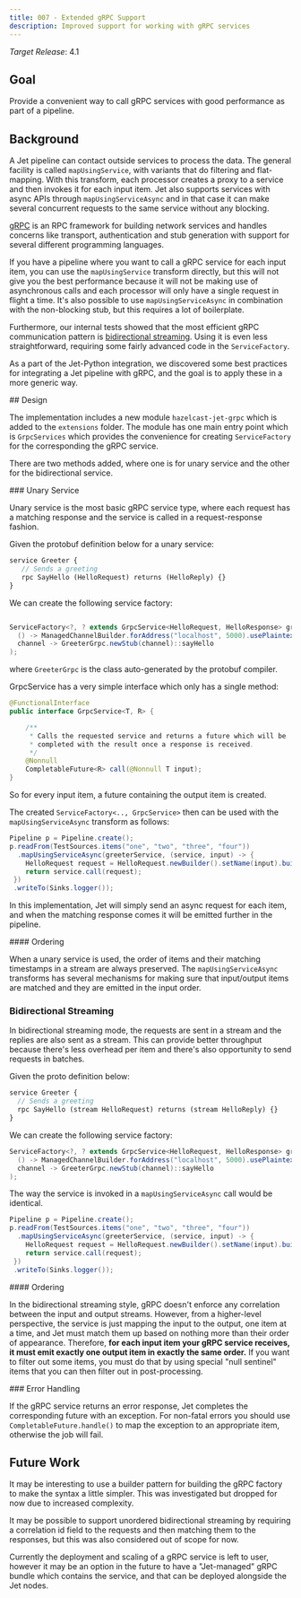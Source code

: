 ```yaml
---
title: 007 - Extended gRPC Support
description: Improved support for working with gRPC services
---
```


*Target Release*: 4.1

## Goal

Provide a convenient way to call gRPC services with good performance
as part of a pipeline.

## Background

A Jet pipeline can contact outside services to process the data. The
general facility is called `mapUsingService`, with variants that do
filtering and flat-mapping. With this transform, each processor creates
a proxy to a service and then invokes it for each input item. Jet also
supports services with async APIs through `mapUsingServiceAsync` and in
that case it can make several concurrent requests to the same service
without any blocking.

[gRPC](https://grpc.io) is an RPC framework for building network
services and handles concerns like transport, authentication and stub
generation with support for several different programming languages.

If you have a pipeline where you want to call a gRPC service for each
input item, you can use the `mapUsingService` transform directly, but
this will not give you the best performance because it will not be
making use of asynchronous calls and each processor will only have a
single request in flight a time. It's also possible to use
`mapUsingServiceAsync` in combination with the non-blocking stub, but
this requires a lot of boilerplate.

Furthermore, our internal tests showed that the most efficient gRPC
communication pattern is [bidirectional
streaming](https://grpc.io/docs/guides/concepts/#bidirectional-streaming-rpc).
Using it is even less straightforward, requiring some fairly advanced
code in the `ServiceFactory`.

As a part of the Jet-Python integration, we discovered some best
practices for integrating a Jet pipeline with gRPC, and the goal is to
apply these in a more generic way.

## Design

The implementation includes a new module `hazelcast-jet-grpc` which
is added to the `extensions` folder. The module has one main entry
point which is `GrpcServices` which provides the convenience for
creating `ServiceFactory` for the corresponding the gRPC service.

There are two methods added, where one is for unary service and the
other for the bidirectional service.

### Unary Service

Unary service is the most basic gRPC service type, where each request
has a matching response and the service is called in a request-response
fashion.

Given the protobuf definition below for a unary service:

```proto
service Greeter {
   // Sends a greeting
   rpc SayHello (HelloRequest) returns (HelloReply) {}
}
```

We can create the following service factory:

```java

ServiceFactory<?, ? extends GrpcService<HelloRequest, HelloResponse> greeterService = unaryService(
  () -> ManagedChannelBuilder.forAddress("localhost", 5000).usePlaintext(),
  channel -> GreeterGrpc.newStub(channel)::sayHello
);
```

where `GreeterGrpc` is the class auto-generated by the protobuf
compiler.

GrpcService has a very simple interface which only has a single method:

```java
@FunctionalInterface
public interface GrpcService<T, R> {

    /**
     * Calls the requested service and returns a future which will be
     * completed with the result once a response is received.
     */
    @Nonnull
    CompletableFuture<R> call(@Nonnull T input);
}
```

So for every input item, a future containing the output item is created.

The created `ServiceFactory<.., GrpcService>` then can be used with the
`mapUsingServiceAsync` transform as follows:

```java
Pipeline p = Pipeline.create();
p.readFrom(TestSources.items("one", "two", "three", "four"))
  .mapUsingServiceAsync(greeterService, (service, input) -> {
    HelloRequest request = HelloRequest.newBuilder().setName(input).build();
    return service.call(request);
 })
 .writeTo(Sinks.logger());
```

In this implementation, Jet will simply send an async request for each
item, and when the matching response comes it will be emitted further
in the pipeline.

#### Ordering

When a unary service is used, the order of items and their matching
timestamps in a stream are always preserved. The `mapUsingServiceAsync`
transforms has several mechanisms for making sure that input/output
items are matched and they are emitted in the input order.

### Bidirectional Streaming

In bidirectional streaming mode, the requests are sent in a stream and
the replies are also sent as a stream. This can provide better
throughput because there's less overhead per item and there's also
opportunity to send requests in batches.

Given the proto definition below:

```proto
service Greeter {
  // Sends a greeting
  rpc SayHello (stream HelloRequest) returns (stream HelloReply) {}
}
```

We can create the following service factory:

```java
ServiceFactory<?, ? extends GrpcService<HelloRequest, HelloResponse> greeterService = bidirectionalStreamingService(
  () -> ManagedChannelBuilder.forAddress("localhost", 5000).usePlaintext(),
  channel -> GreeterGrpc.newStub(channel)::sayHello
);
```

The way the service is invoked in a `mapUsingServiceAsync` call would
be identical.

```java
Pipeline p = Pipeline.create();
p.readFrom(TestSources.items("one", "two", "three", "four"))
  .mapUsingServiceAsync(greeterService, (service, input) -> {
    HelloRequest request = HelloRequest.newBuilder().setName(input).build();
    return service.call(request);
 })
 .writeTo(Sinks.logger());
```

#### Ordering

In the bidirectional streaming style, gRPC doesn't enforce any
correlation between the input and output streams. However, from a
higher-level perspective, the service is just mapping the input to the
output, one item at a time, and Jet must match them up based on nothing
more than their order of appearance. Therefore, **for each input item
your gRPC service receives, it must emit exactly one output item in
exactly the same order.** If you want to filter out some items, you must
do that by using special "null sentinel" items that you can then filter
out in post-processing.

### Error Handling

If the gRPC service returns an error response, Jet completes the
corresponding future with an exception. For non-fatal errors you should
use `CompletableFuture.handle()` to map the exception to an appropriate
item, otherwise the job will fail.

## Future Work

It may be interesting to use a builder pattern for building the gRPC
factory to make the syntax a little simpler. This was investigated but
dropped for now due to increased complexity.

It may be possible to support unordered bidirectional streaming by
requiring a correlation id field to the requests and then matching them
to the responses, but this was also considered out of scope for now.

Currently the deployment and scaling of a gRPC service is left to user,
however it may be an option in the future to have a "Jet-managed" gRPC
bundle which contains the service, and that can be deployed alongside
the Jet nodes.
